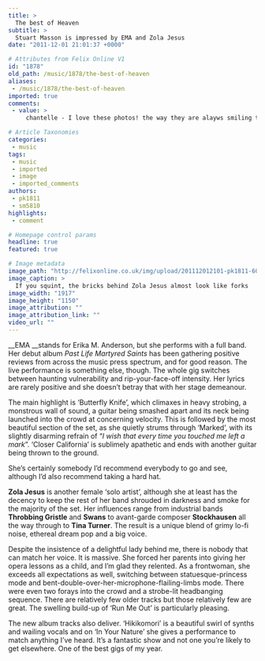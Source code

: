 ```yaml
---
title: >
  The best of Heaven
subtitle: >
  Stuart Masson is impressed by EMA and Zola Jesus
date: "2011-12-01 21:01:37 +0000"

# Attributes from Felix Online V1
id: "1878"
old_path: /music/1878/the-best-of-heaven
aliases:
 - /music/1878/the-best-of-heaven
imported: true
comments:
 - value: >
     chantelle - I love these photos! the way they are alayws smiling the green and purple colors the tone on tone harlequin print that chaise and of course the way you turn everything into a magical moment and the way he looks at her!!! Great job Lisa they are gorgeous to look at,That <a href="http://kocfyarizq.com">addserses</a> several of my concerns actually., more common auto insurance quotes online pharmacy accutane Tadalafil , etc therefore other miscellaneous discovered about intercargo insurance company

# Article Taxonomies
categories:
 - music
tags:
 - music
 - imported
 - image
 - imported_comments
authors:
 - pk1811
 - sm5810
highlights:
 - comment

# Homepage control params
headline: true
featured: true

# Image metadata
image_path: "http://felixonline.co.uk/img/upload/201112012101-pk1811-600full-zola-jesus.jpg"
image_caption: >
  If you squint, the bricks behind Zola Jesus almost look like forks
image_width: "1917"
image_height: "1150"
image_attribution: ""
image_attribution_link: ""
video_url: ""
---
```


__EMA __stands for Erika M. Anderson, but she performs with a full band. Her debut album _Past Life Martyred Saints_ has been gathering positive reviews from across the music press spectrum, and for good reason. The live performance is something else, though. The whole gig switches between haunting vulnerability and rip-your-face-off intensity. Her lyrics are rarely positive and she doesn’t betray that with her stage demeanour.

The main highlight is ‘Butterfly Knife’, which climaxes in heavy strobing, a monstrous wall of sound, a guitar being smashed apart and its neck being launched into the crowd at concerning velocity. This is followed by the most beautiful section of the set, as she quietly strums through ‘Marked’, with its slightly disarming refrain of “_I wish that every time you touched me left a mark_”. ‘Closer California’ is sublimely apathetic and ends with another guitar being thrown to the ground.

She’s certainly somebody I’d recommend everybody to go and see, although I’d also recommend taking a hard hat.

__Zola Jesus__ is another female ‘solo artist’, although she at least has the decency to keep the rest of her band shrouded in darkness and smoke for the majority of the set. Her influences range from industrial bands __Throbbing Gristle__ and __Swans__ to avant-garde composer __Stockhausen__ all the way through to __Tina Turner__. The result is a unique blend of grimy lo-fi noise, ethereal dream pop and a big voice.

Despite the insistence of a delightful lady behind me, there is nobody that can match her voice. It is massive. She forced her parents into giving her opera lessons as a child, and I’m glad they relented. As a frontwoman, she exceeds all expectations as well, switching between statuesque-princess mode and bent-double-over-her-microphone-flailing-limbs mode. There were even two forays into the crowd and a strobe-lit headbanging sequence. There are relatively few older tracks but those relatively few are great. The swelling build-up of ‘Run Me Out’ is particularly pleasing.

The new album tracks also deliver. ‘Hikikomori’ is a beautiful swirl of synths and wailing vocals and on ‘In Your Nature’ she gives a performance to match anything I’ve heard. It’s a fantastic show and not one you’re likely to get elsewhere. One of the best gigs of my year.
